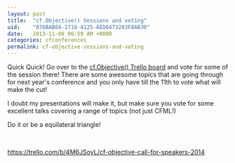 ```yaml
---
layout: post
title:  "cf.Objective() Sessions and voting"
uid:	"076BAB04-2718-4125-AED6473283F8AB30"
date:   2013-11-08 06:59 AM +0000
categories: cfconferences
permalink: cf-objective-sessions-and-voting
---
```

<p>Quick Quick! Go over to the <a href="https://trello.com/b/4M6JSoyL/cf-objective-call-for-speakers-2014">cf.Objective() Trello board</a> and vote for some of the session there! There are some awesome topics that are going through for next year's conference and you only have till the 11th to vote what will make the cut! </p>
<p>I doubt my presentations will make it, but make sure you vote for some excellent talks covering a range of topics (not just CFML!) </p>
<p>Do it or be a equilateral triangle!</p>
<p> </p>
<p><a href="https://trello.com/b/4M6JSoyL/cf-objective-call-for-speakers-2014">https://trello.com/b/4M6JSoyL/cf-objective-call-for-speakers-2014</a></p>